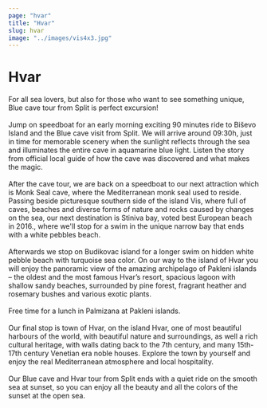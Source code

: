 ```yaml
---
page: "hvar"
title: "Hvar"
slug: hvar
image: "../images/vis4x3.jpg"
---
```


# Hvar

For all sea lovers, but also for those who want to see something unique, Blue cave tour from Split is perfect excursion!
<br /> <br /> 
Jump on speedboat for an early morning exciting 90 minutes ride to Biševo Island and the Blue cave visit from Split. We will arrive around 09:30h, just in time for memorable scenery when the sunlight reflects through the sea and illuminates the entire cave in aquamarine blue light. Listen the story from official local guide of how the cave was discovered and what makes the magic.
<br /> <br /> 
After the cave tour, we are back on a speedboat to our next attraction which is Monk Seal cave, where the Mediterranean monk seal used to reside. Passing beside picturesque southern side of the island Vis, where full of caves, beaches and diverse forms of nature and rocks caused by changes on the sea, our next destination is Stiniva bay, voted best European beach in 2016., where we'll stop for a swim in the unique narrow bay that ends with a white pebbles beach.
<br /> <br /> 
Afterwards we stop on Budikovac island for a longer swim on hidden white pebble beach with turquoise sea color.
On our way to the island of Hvar you will enjoy the panoramic view of the amazing archipelago of Pakleni islands – the oldest and the most famous Hvar’s resort, spacious lagoon with shallow  sandy beaches, surrounded by pine forest, fragrant heather and rosemary bushes and various exotic plants.
<br /> <br /> 
Free time for a lunch in Palmizana at Pakleni islands. 
<br /> <br /> 
Our final stop is town of Hvar, on the island Hvar, one of most beautiful harbours of the world, with beautiful nature and surroundings, as well a rich cultural heritage, with walls dating back to the 7th century, and many 15th-17th century Venetian era noble houses.
Explore the town by yourself and enjoy the real Mediterranean atmosphere and local hospitality.
<br /> <br /> 
Our Blue cave and Hvar tour from Split ends with a quiet ride on the smooth sea at sunset, so you can enjoy all the beauty and all the colors of the sunset at the open sea.
<br /> <br /> 